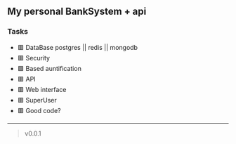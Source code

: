## My personal BankSystem + api 

### Tasks
- 🟥 DataBase postgres || redis || mongodb 
- 🟥 Security 
- 🟩 Based auntification
- 🟥 API
- 🟥 Web interface
- 🟥 SuperUser
- 🟥 Good code?
----
> v0.0.1